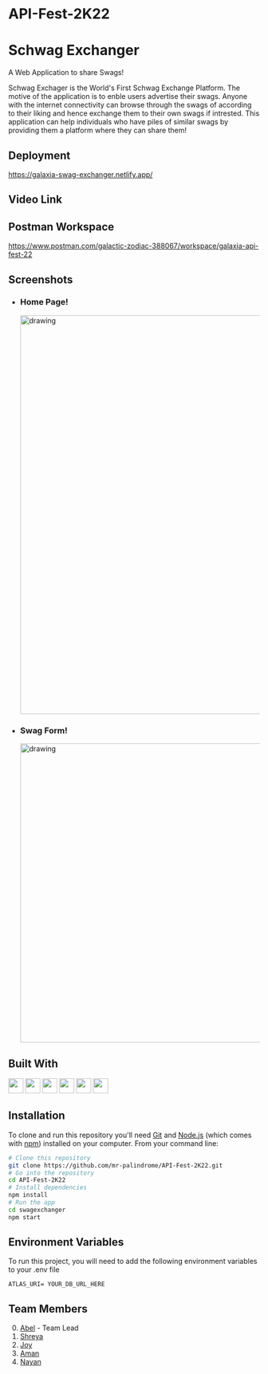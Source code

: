 # API-Fest-2K22


# Schwag Exchanger

<p>A Web Application to share Swags! </p>
<p>Schwag Exchager is the World's First Schwag Exchange Platform. The motive of the application is to enble users advertise their swags. Anyone with the internet connectivity can browse through the swags of according to their liking and hence exchange them to their own swags if intrested. This application can help individuals who have piles of similar swags by providing them a platform where they can share them!</p>

## Deployment
  https://galaxia-swag-exchanger.netlify.app/
 	
  
## Video Link
  

## Postman Workspace
  https://www.postman.com/galactic-zodiac-388067/workspace/galaxia-api-fest-22


## Screenshots

- ### Home Page!

  <img src="https://user-images.githubusercontent.com/52382282/151652474-de6574a0-4583-4816-9070-18a06fff631a.png" alt="drawing" width="800"/>

- ### Swag Form!
  <img src="https://user-images.githubusercontent.com/52382282/151652531-1707b8ce-237c-40cc-8914-bedfb558cf33.png" alt="drawing" width="600" height="600"/>



## Built With

<code><img height="30" src="https://user-images.githubusercontent.com/52382282/141659230-1d3c93ce-cdbe-48b9-a97b-7ccb7c0901d3.png"></code>
<code><img height="30" src="https://user-images.githubusercontent.com/52382282/141659260-a499c897-6b74-46ea-9c87-0668b729c945.png"></code>
<code><img height="30" src="https://user-images.githubusercontent.com/52382282/141659274-9c581107-1672-4642-ad69-5bb5063c8b52.png"></code>
<code><img height="30" src="https://user-images.githubusercontent.com/52382282/141659282-956ee3e0-7c1e-42ce-9735-6c824cb7da3a.png"></code>
<code><img height="30" src="https://user-images.githubusercontent.com/52382282/141659291-5576f847-5165-4ee9-acf0-ef7e8c627138.png"></code>
<code><img height="30" src="https://user-images.githubusercontent.com/52382282/151652223-9d0279f4-5115-41da-8f67-82c0359a1918.png"></code>



## Installation

To clone and run this repository you'll need [Git](https://git-scm.com) and [Node.js](https://nodejs.org/en/download/) (which comes with [npm](http://npmjs.com)) installed on your computer. From your command line:

```bash
# Clone this repository
git clone https://github.com/mr-palindrome/API-Fest-2K22.git
# Go into the repository
cd API-Fest-2K22
# Install dependencies
npm install
# Run the app
cd swagexchanger
npm start
```



## Environment Variables


To run this project, you will need to add the following environment variables to your .env file

`ATLAS_URI= YOUR_DB_URL_HERE`


## Team Members
0. [Abel](https://github.com/DesignrKnight) - Team Lead
1. [Shreya](https://github.com/shreya024)
2. [Joy](https://github.com/J0SAL)
3. [Aman](https://github.com/amankr8)
4. [Nayan](https://github.com/mr-palindrome)
